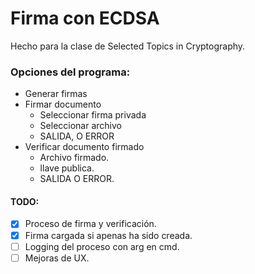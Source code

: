 # Firma con ECDSA
Hecho para la clase de Selected Topics in Cryptography.

### Opciones del programa:
- Generar firmas
- Firmar documento
   - Seleccionar firma privada
   - Seleccionar archivo
   - SALIDA, O ERROR
- Verificar documento firmado
    - Archivo firmado.
    - llave publica.
    - SALIDA O ERROR.

#### TODO:
- [X] Proceso de firma y verificación.
- [X] Firma cargada si apenas ha sido creada.
- [ ] Logging del proceso con arg en cmd.
- [ ] Mejoras de UX.